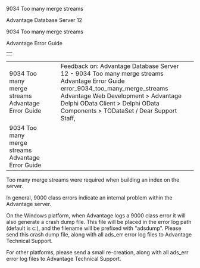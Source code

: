 9034 Too many merge streams




Advantage Database Server 12  

9034 Too many merge streams

Advantage Error Guide

|  |
| --- |
|  |

|  |  |  |  |  |
| --- | --- | --- | --- | --- |
| 9034 Too many merge streams  Advantage Error Guide |  |  | Feedback on: Advantage Database Server 12 - 9034 Too many merge streams Advantage Error Guide error\_9034\_too\_many\_merge\_streams Advantage Web Development > Advantage Delphi OData Client > Delphi OData Components > TODataSet / Dear Support Staff, |  |
| 9034 Too many merge streams  Advantage Error Guide |  |  |  |  |

Too many merge streams were required when building an index on the server.

In general, 9000 class errors indicate an internal problem within the Advantage server.

On the Windows platform, when Advantage logs a 9000 class error it will also generate a crash dump file. This file will be placed in the error log path (default is c:\), and the filename will be prefixed with "adsdump". Please send this crash dump file, along with all ads\_err error log files to Advantage Technical Support.

For other platforms, please send a small re-creation, along with all ads\_err error log files to Advantage Technical Support.